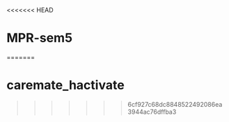 <<<<<<< HEAD
# MPR-sem5
=======
# caremate_hactivate
>>>>>>> 6cf927c68dc8848522492086ea3944ac76dffba3
